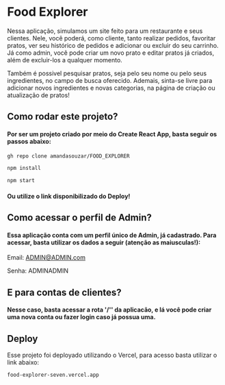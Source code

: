 
# Food Explorer

Nessa aplicação, simulamos um site feito para um restaurante e seus clientes. Nele, você poderá, como cliente, tanto realizar pedidos, favoritar pratos, ver seu histórico de pedidos e adicionar ou excluir do seu carrinho. Já como admin, você pode criar um novo prato e editar pratos já criados, além de excluir-los a qualquer momento. 

Também é possivel pesquisar pratos, seja pelo seu nome ou pelo seus ingredientes, no campo de busca oferecido. Ademais, sinta-se livre para adicionar novos ingredientes e novas categorias, na página de criação ou atualização de pratos!


## Como rodar este projeto?

#### Por ser um projeto criado por meio do Create React App, basta seguir os passos abaixo: 

```bash
gh repo clone amandasouzar/FOOD_EXPLORER
```

```bash
npm install
```

```bash
npm start
```

#### Ou utilize o link disponibilizado do Deploy!

## Como acessar o perfil de Admin?

#### Essa aplicação conta com um perfil único de Admin, já cadastrado. Para acessar, basta utilizar os dados a seguir (atenção as maiusculas!): 
Email: ADMIN@ADMIN.com

Senha: ADMINADMIN

## E para contas de clientes?

#### Nesse caso, basta acessar a rota '/'' da aplicacão, e lá você pode criar uma nova conta ou fazer login caso já possua uma. 




## Deploy

Esse projeto foi deployado utilizando o Vercel, para acesso basta utilizar o link abaixo:

```bash
food-explorer-seven.vercel.app
```

